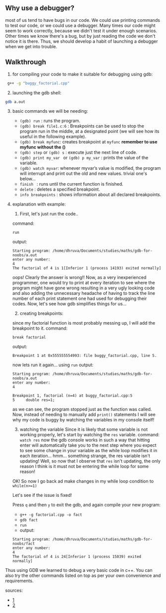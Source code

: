## Why use a debugger? 
most of us tend to have bugs in our code. We could use printing commands to test our code, or we could use a debugger. Many times our code might seem to work correctly, because we didn't test it under enough scenarios. Other times we know there's a bug, but by just reading the code we don't notice it is there. Thus, we should develop a habit of launching a debugger when we get into trouble. 

## Walkthrough
1. for compiling your code to make it suitable for debugging using gdb:

```sh 
 g++ -g "buggy_factorial.cpp" 
```
2. launching the gdb shell:

```sh
gdb a.out
```
3. basic commands we will be needing: 

    * ``(gdb) run`` : runs the program.
    * ``(gdb) break file1.c:6`` : Breakpoints can be used to stop the program run in the middle, at a designated point (we will see how its useful in the following example). 
    * ``(gdb) break myfunc``: creates breakpoint at ``myfunc`` **remember to use myfunc without the ()**
    * ``(gdb) step`` or ``(gdb) s`` : execute just the next line of code.
    * ``(gdb) print my_var `` or ``(gdb) p my_var`` :  prints the value of the variable.
    * ``(gdb) watch myvar``: whenever myvar’s value is modified, the program will interrupt and print out the old and new values. 
    trivial one's below...
    * ``finish `` : runs until the current function is finished.
    * ``delete`` : deletes a specified breakpoint.
    * ``info breakpoints`` : shows information about all declared breakpoints.

4. explanation with example: 
    1. First, let's just run the code.. 
    
    command: 
    ```
    run
    ```
    output: 
    ```
    Starting program: /home/dhruva/Documents/studies/maths/gdb-for-noobs/a.out 
    enter any number: 
    4
    The factorial of 4 is 1[Inferior 1 (process 14193) exited normally]
    ```
    oops! Clearly the answer is wrong!!
    Now, as a very inexperienced programmer, one would try to print at every iteration to see where the program might have gone wrong resulting in a very ugly looking code and also adding the unnecessary headache of having to track the line number of each print statement one had used for debugging their codes. 
    Now, let's see how gdb simplifies things for us...

    2. creating breakpoints: 
    
    since my factorial function is most probably messing up, I will add the breakpoint to it. 
    command:
    ```
    break factorial
    ```
    output: 
    ```
    Breakpoint 1 at 0x555555554993: file buggy_factorial.cpp, line 5.
    ```
    now lets run it again... using ``run`` 
    output: 
    ```
    Starting program: /home/dhruva/Documents/studies/maths/gdb-for-noobs/a.out 
    enter any number: 
    4

    Breakpoint 1, factorial (n=4) at buggy_factorial.cpp:5
    5	  double res=1;
    ```
    as we can see, the program stopped just as the function was called. Now, instead of needing to manually add ```print()``` statements I will see why my code is buggy by watching the variables in my console itself! 

    3. watching the variable
    Since it is likely that some variable is not working properly, let's start by watching the ``res`` variable. 
    command: 
    `` watch res ``
    now the gdb console works in such a way that hitting enter will automatically take you to the next step where you expect to see some change in your variable as the while loop modifies it in each iteration...
    hmm... something strange, the res variable isn't updating! 
    Well, so now that I observe that ``res`` isn't updating, the only reason I think is it must not be entering the while loop for some reason!

    OK! So now I go back ad make changes in my while loop condition to
    ``while(n>=1)`` 

    Let's see if the issue is fixed!
    
    Press `q` and then `y` to exit the gdb, and again compile your new program: 
    
    * ```g++ -g factorial.cpp -o fact```
    * ```gdb fact``` 
    * ``run``
    * output: 
    ```
    Starting program: /home/dhruva/Documents/studies/maths/gdb-for-noobs/fact 
    enter any number: 
    4
    The factorial of 4 is 24[Inferior 1 (process 15039) exited normally]
    ```

Thus using GDB we learned to debug a very basic code in c++. You can also try the other commands listed on top as per your own convenience and requirements.

sources:
*  [1](https://www.cs.umd.edu/~srhuang/teaching/cmsc212/gdb-tutorial-handout.pdf)
*  [2](http://www.math.bas.bg/~nkirov/2005/netb151/debugging-with-gdb.html)
